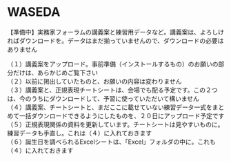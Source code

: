 # WASEDA
【準備中】実務家フォーラムの講義案と練習用データなど。講義案は、よろしければダウンロードを。データはまだ揃っていませんので、ダウンロードの必要はありません

（１）講義案をアップロード。事前準備（インストールするもの）のお願いの部分だけは、あらかじめご覧下さい  
（２）以前に掲出していたものと、お願いの内容は変わりません  
（３）講義案と、正規表現チートシートは、会場でも配る予定です。この２つは、今のうちにダウンロードして、予習に使っていただいて構いません  
（４）講義案、チートシートと、まだここに載せていない練習データ一式をまとめて一括ダウンロードできるようにしたものを、２０日にアップロード予定です  
（５）正規表現関係の資料を更新しています。チートシートは見やすいものに。練習データも手直し。これは（４）に入れておきます  
（６）誕生日を調べられるExcelシートは、「Excel」フォルダの中に。これも（４）に入れておきます  
